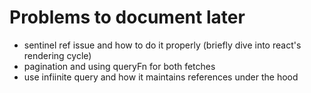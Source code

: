 # Problems to document later

- sentinel ref issue and how to do it properly (briefly dive into react's rendering cycle)
- pagination and using queryFn for both fetches
- use infiinite query and how it maintains references under the hood
